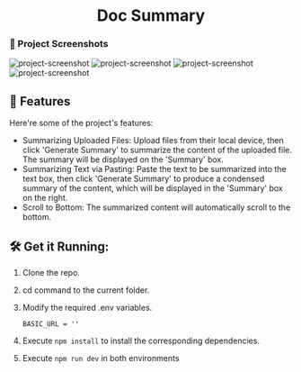 <h1 align="center" id="title">Doc Summary</h1>

### 📸 Project Screenshots

![project-screenshot](https://imgur.com/oRuDrGX.png)
![project-screenshot](https://imgur.com/j6vo4gl.png)
![project-screenshot](https://imgur.com/LPBvBmM.png)
![project-screenshot](https://imgur.com/yHryOQS.png)

<h2>🧐 Features</h2>

Here're some of the project's features:

- Summarizing Uploaded Files: Upload files from their local device, then click 'Generate Summary' to summarize the content of the uploaded file. The summary will be displayed on the 'Summary' box.
- Summarizing Text via Pasting: Paste the text to be summarized into the text box, then click 'Generate Summary' to produce a condensed summary of the content, which will be displayed in the 'Summary' box on the right.
- Scroll to Bottom: The summarized content will automatically scroll to the bottom.

<h2>🛠️ Get it Running:</h2>

1. Clone the repo.

2. cd command to the current folder.

3. Modify the required .env variables.
   ```
   BASIC_URL = ''
   ```
4. Execute `npm install` to install the corresponding dependencies.

5. Execute `npm run dev` in both environments
